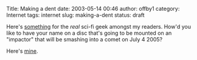 Title: Making a dent
date: 2003-05-14 00:46
author: offby1
category: Internet
tags: internet
slug: making-a-dent
status: draft

Here\'s [something](http://deepimpact.jpl.nasa.gov/sendyourname/index.html) for the *real* sci-fi geek amongst my readers. How\'d you like to have your name on a disc that\'s going to be mounted on an \"impactor\" that will be smashing into a comet on July 4 2005?

Here\'s [mine](/misc/certificate.html).
